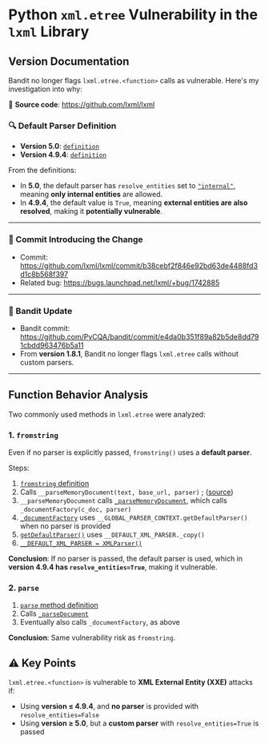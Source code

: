

# Python `xml.etree` Vulnerability in the `lxml` Library

## Version Documentation

Bandit no longer flags `lxml.etree.<function>` calls as vulnerable. Here's my investigation into why:

📂 **Source code**: https://github.com/lxml/lxml

### 🔍 Default Parser Definition

- **Version 5.0**: [`definition`](https://github.com/lxml/lxml/blob/lxml-5.0/src/lxml/parser.pxi#L1566)
- **Version 4.9.4**: [`definition`](https://github.com/lxml/lxml/blob/lxml-4.9.4/src/lxml/parser.pxi#L1480)

From the definitions:
- In **5.0**, the default parser has `resolve_entities` set to [`"internal"`](https://github.com/lxml/lxml/blob/lxml-5.0/src/lxml/parser.pxi#L1605), meaning **only internal entities** are allowed.
- In **4.9.4**, the default value is `True`, meaning **external entities are also resolved**, making it **potentially vulnerable**.

---

### 🧬 Commit Introducing the Change

- Commit: https://github.com/lxml/lxml/commit/b38cebf2f846e92bd63de4488fd3d1c8b568f397
- Related bug: https://bugs.launchpad.net/lxml/+bug/1742885

---

### 🔐 Bandit Update

- Bandit commit: https://github.com/PyCQA/bandit/commit/e4da0b351f89a82b5de8dd791cbdd963476b5a11
- From **version 1.8.1**, Bandit no longer flags `lxml.etree` calls without custom parsers.

---

## Function Behavior Analysis

Two commonly used methods in `lxml.etree` were analyzed:


### 1. `fromstring`

Even if no parser is explicitly passed, `fromstring()` uses a **default parser**.

Steps:
1. [`fromstring` definition](https://github.com/lxml/lxml/blob/master/src/lxml/etree.pyx#L3411)
2. Calls `__parseMemoryDocument(text, base_url, parser)` ; ([source](https://github.com/lxml/lxml/blob/master/src/lxml/etree.pyx#L3426))
3. `__parseMemoryDocument` calls [`_parseMemoryDocument`](https://github.com/lxml/lxml/blob/fe271a4b5a32e6e54d10983683f2f32b0647209a/src/lxml/parser.pxi#L2047), which calls `_documentFactory(c_doc, parser)`
4. [`_documentFactory`](https://github.com/lxml/lxml/blob/fe271a4b5a32e6e54d10983683f2f32b0647209a/src/lxml/etree.pyx#L632) uses `__GLOBAL_PARSER_CONTEXT.getDefaultParser()` when no parser is provided
5. [`getDefaultParser()`](https://github.com/lxml/lxml/blob/fe271a4b5a32e6e54d10983683f2f32b0647209a/src/lxml/parser.pxi#L97) uses `__DEFAULT_XML_PARSER._copy()`
6. [`__DEFAULT_XML_PARSER = XMLParser()`](https://github.com/lxml/lxml/blob/fe271a4b5a32e6e54d10983683f2f32b0647209a/src/lxml/parser.pxi#L1751)

**Conclusion**: If no parser is passed, the default parser is used, which in **version 4.9.4 has `resolve_entities=True`**, making it vulnerable.


### 2. `parse`

1. [`parse` method definition](https://github.com/lxml/lxml/blob/master/src/lxml/etree.pyx#L2009)
2. Calls [`_parseDocument`](https://github.com/lxml/lxml/blob/fe271a4b5a32e6e54d10983683f2f32b0647209a/src/lxml/parser.pxi#L2013)
3. Eventually also calls `_documentFactory`, as above

**Conclusion**: Same vulnerability risk as `fromstring`.


## ⚠️ Key Points

`lxml.etree.<function>` is vulnerable to **XML External Entity (XXE)** attacks if:

- Using **version ≤ 4.9.4**, and **no parser** is provided with `resolve_entities=False`
- Using **version ≥ 5.0**, but a **custom parser** with `resolve_entities=True` is passed
